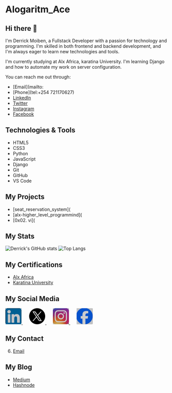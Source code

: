 
# Alogaritm_Ace

## Hi there 👋

I'm Derrick Moiben, a Fullstack Developer with a passion for technology and programming. I'm skilled in both frontend and backend development, and I'm always eager to learn new technologies and tools.

I'm currently studying at Alx Africa, karatina University. I'm learning Django and how to automate my work on server configuration.

You can reach me out through:
- [Email](mailto:
- [Phone](tel:+254 721170627)
- [LinkedIn](https://www.linkedin.com/in/derrick-moiben)
- [Twitter](https://twitter.com/DerrickMoio)
- [Instagram](https://instagram.com/k.i.m_kimtai)
- [Facebook](https://www.facebook.com/derrick.moiben)


## Technologies & Tools

- HTML5
- CSS3
- Python
- JavaScript
- Django
- Git
- GitHub
- VS Code

## My Projects

- [seat_reservation_system](
- [alx-higher_level_programmind](
- [0x02. vi](

## My Stats

![Derrick's GitHub stats](https://github-readme-stats.vercel.app/api?username=derrickkimtai&show_icons=true&theme=radical)
![Top Langs](https://github-readme-stats.vercel.app/api/top-langs/?username=derrickkimtai&layout=compact)

## My Certifications

- [Alx Africa](https://www.alxafrica.com/)
- [Karatina University](https://www.karu.ac.ke/)

## My Social Media

<a href="https://www.linkedin.com/in/derrick-moiben" style="margin-right: 20px;">
    <img src="/styles/Screenshot-194.png" width="50" height="50" alt="LinkedIn" title="LinkedIn">
</a>
<a href="https://twitter.com/DerrickMoio" style="margin-right: 20px;">
    <img src="/styles/twitter_5969020.png" width="50" height="50" alt="Twitter" title="Twitter">
</a>
<a href="https://instagram.com/k.i.m_kimtai" style="margin-right: 20px;">
    <img src="/styles/Screenshot-193.png" width="50" height="50" alt="Instagram" title="Instagram">
</a>
<a href="https://www.facebook.com/derrick.moiben">
    <img src="/styles/Screenshot-195.png" width="50" height="50" alt="Facebook" title="Facebook">
</a>



## My Contact
6. [Email](mailto:derrickmoio92@gmail.com)

## My Blog

- [Medium](https://derrickmoiben.medium.com/)
- [Hashnode](https://derrickmoiben.hashnode.dev/)






    